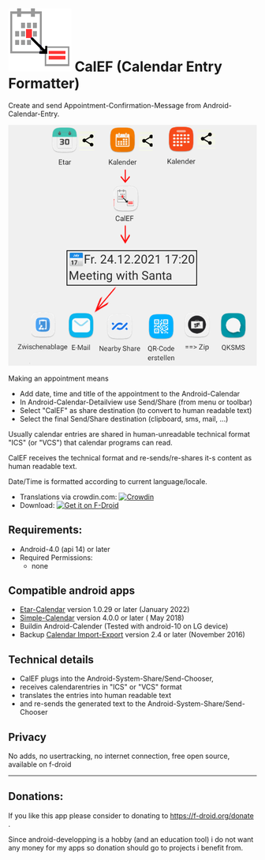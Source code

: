 # ![](https://github.com/k3b/calef/raw/master/app/src/main/res/drawable-xxxhdpi/calef.png) CalEF (Calendar Entry Formatter)

Create and send Appointment-Confirmation-Message from Android-Calendar-Entry.

![](https://github.com/k3b/calef/raw/master/fastlane/metadata/android/en-US/images/phoneScreenshots/CalEF-Schema.png)

Making an appointment means

* Add date, time and title of the appointment to the Android-Calendar
* In Android-Calendar-Detailview use Send/Share (from menu or toolbar)
* Select "CalEF" as share destination (to convert to human readable text)
* Select the final Send/Share destination (clipboard, sms, mail, ...)

Usually calendar entries are shared in human-unreadable technical format "ICS" (or "VCS") that
calendar programs can read.

CalEF receives the technical format and re-sends/re-shares it-s content as human readable text.

Date/Time is formatted according to current language/locale.

* Translations via
  crowdin.com: [![Crowdin](https://badges.crowdin.net/calef/localized.svg)](https://crowdin.com/project/calef)
* Download: [<img src="https://f-droid.org/badge/get-it-on.png"
  alt="Get it on F-Droid"
  height="80">](https://f-droid.org/app/de.k3b.android.calef)

## Requirements:

* Android-4.0 (api 14) or later
* Required Permissions:
  * none

## Compatible android apps

* [Etar-Calendar](https://github.com/Etar-Group/Etar-Calendar/)  version 1.0.29 or later (January
  2022)
* [Simple-Calendar](https://github.com/SimpleMobileTools/Simple-Calendar/) version 4.0.0 or later (
  May 2018)
* Buildin Android-Calender (Tested with android-10 on LG device)
* Backup [Calendar Import-Export](https://f-droid.org/packages/org.sufficientlysecure.ical) version
  2.4 or later (November 2016)

## Technical details

* CalEF plugs into the Android-System-Share/Send-Chooser,
* receives calendarentries in "ICS" or "VCS" format
* translates the entries into human readable text
* and re-sends the generated text to the Android-System-Share/Send-Chooser

## Privacy

No adds, no usertracking, no internet connection, free open source, available on f-droid

-----

## Donations:

If you like this app please consider to donating to https://f-droid.org/donate .

Since android-developping is a hobby (and an education tool) i do not want any money for my apps so
donation should go to projects i benefit from.
